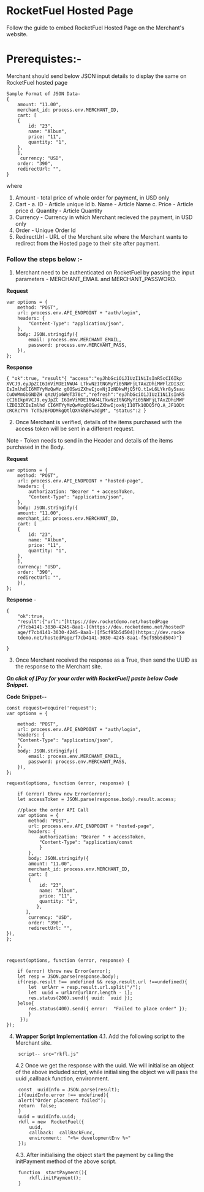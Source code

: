  

# RocketFuel Hosted Page

  

Follow the guide to embed RocketFuel Hosted Page on the Merchant's website.

  

  

# Prerequistes:-

  

Merchant should send below JSON input details to display the same on RocketFuel hosted page

  

    Sample Format of JSON Data-
    {
	    amount: "11.00",
	    merchant_id: process.env.MERCHANT_ID,
	    cart: [
	    {
		    id: "23",
		    name: "Album",
		    price: "11",
		    quantity: "1",
	    },
	    ],
		 currency: "USD",
	    order: "390",
	    redirectUrl: "",
    }

  

where

  

1. Amount - total price of whole order for payment, in USD only
2. Cart -
	a. ID - Article unique Id
	b. Name - Article Name
	c. Price - Article price
	d. Quantity - Article Quantity
3. Currency - Currency in which Merchant recieved the payment, in USD only
4. Order - Unique Order Id
5. RedirectUrl - URL of the Merchant site where the Merchant wants to redirect from the Hosted page to their site after payment.

  

### Follow the steps below :-

  

1. Merchant need to be authenticated on RocketFuel by passing the input parameters - MERCHANT_EMAIL and MERCHANT_PASSWORD.

  

**Request**


    var options = {
    	method: "POST",
    	url: process.env.API_ENDPOINT + "auth/login",
	    headers: {
		    "Content-Type": "application/json",
	    },
	    body: JSON.stringify({
		    email: process.env.MERCHANT_EMAIL,
		    password: process.env.MERCHANT_PASS,
	    }),
    };

  

  

**Response**

  

  

    { "ok":true, "result"{ "access":"eyJhbGciOiJIUzI1NiIsInR5cCI6Ikp
    XVCJ9.eyJpZCI6ImViMDE1NWU4 LTkwNzItNGMyYi05NWFjLTAxZDhiMWFlZDI3ZC
    IsImlhdCI6MTYyMzQwMz g0OSwiZXhwIjoxNjIzNDkwMjQ5fQ.t1wL6LYkr8y5sau
    CuOWMmGbGNDZH qXzUjo6WeT370c","refresh":"eyJhbGciOiJIUzI1NiIsInR5
    cCI6IkpXVCJ9.eyJpZC I6ImViMDE1NWU4LTkwNzItNGMyYi05NWFjLTAxZDhiMWF
    lZDI3ZCIsImlhd CI6MTYyMzQwMzg0OSwiZXhwIjoxNjI1OTk1ODQ5fQ.A_JF1ODt
    cRCRc7Yn TcT5JBFDDMkgQtlQXYkhBFw3dgM", "status":2 }

  
  

2. Once Merchant is verified, details of the items purchased with the access token will be sent in a different request.

Note - Token needs to send in the Header and details of the items purchased in the Body.

  

**Request**

  

    var options = {
	    method: "POST",
	    url: process.env.API_ENDPOINT + "hosted-page",
	    headers: {
		    authorization: "Bearer " + accessToken,
		    "Content-Type": "application/json",
	    },
	    body: JSON.stringify({
	    amount: "11.00",
	    merchant_id: process.env.MERCHANT_ID,
	    cart: [
	    {
		    id: "23",
		    name: "Album",
		    price: "11",
		    quantity: "1",
	    },
	    ],
	    currency: "USD",
	    order: "390",
	    redirectUrl: "",
	    }),
    };

  

**Response** -

  

    {
	    "ok":true,
	    "result":{"url":"[https://dev.rocketdemo.net/hostedPage
	    /f7cb4141-3030-4245-8aa1-](https://dev.rocketdemo.net/hostedP
	    age/f7cb4141-3030-4245-8aa1-)[f5cf95b5d504](https://dev.rocke
	    tdemo.net/hostedPage/f7cb4141-3030-4245-8aa1-f5cf95b5d504)"}
    
    }
3. Once Merchant received the response as a True, then send the UUID as the response  to  the Merchant site.

  

  

***On click of [Pay for your order with RocketFuel] paste below Code Snippet.***

  

**Code Snippet--**

  

  

    const request=require('request');
    var options = {
    
	    method: "POST",
	    url: process.env.API_ENDPOINT + "auth/login",
	    headers: {
	    "Content-Type": "application/json",
	    },
	    body: JSON.stringify({
		    email: process.env.MERCHANT_EMAIL,
		    password: process.env.MERCHANT_PASS,
	    }),
    };
    
    request(options, function (error, response) {
    
	    if (error) throw new Error(error);    
	    let accessToken = JSON.parse(response.body).result.access;
    
	    //place the order API Call
	    var options = {
		    method: "POST",
		    url: process.env.API_ENDPOINT + "hosted-page",
		    headers: {
			    authorization: "Bearer " + accessToken,
			    "Content-Type": "application/const 
			    } 
		    },
		    body: JSON.stringify({
		    amount: "11.00",
		    merchant_id: process.env.MERCHANT_ID,
		    cart: [
		    {
			    id: "23",
			    name: "Album",
			    price: "11",
			    quantity: "1",
			   },
		   ],
		    currency: "USD",
		    order: "390",
		    redirectUrl: "",
    }),
    };
    
      
    
    request(options, function (error, response) {
    
	    if (error) throw new Error(error);
	    let resp = JSON.parse(response.body);
	    if(resp.result !== undefined && resp.result.url !==undefined){
			let  urlArr = resp.result.url.split("/");
			let  uuid = urlArr[urlArr.length - 1];
			res.status(200).send({ uuid:  uuid });
		}else{
			res.status(400).send({ error:  "Failed to place order" });
			}
		 });
    });

4. **Wrapper Script Implementation**
		4.1. Add the following script to the Merchant site.
				

		script-- src="rkfl.js"

	4.2	Once we get the response with the uuid. We will initialise an object 				of the above included script, while initialising the object we will pass the uuid ,callback function, environment.

		

		const  uuidInfo = JSON.parse(result);
		if(uuidInfo.error !== undefined){
		alert("Order placement failed");
		return  false;
		}
		uuid = uuidInfo.uuid;
		rkfl = new  RocketFuel({
			uuid,
			callback:  callBackFunc,
			environment:  "<%= developmentEnv %>"
		});

	4.3.	After initialising the object start the payment by calling the initPayment method of the above script.
	

		function  startPayment(){
			rkfl.initPayment();
		}






